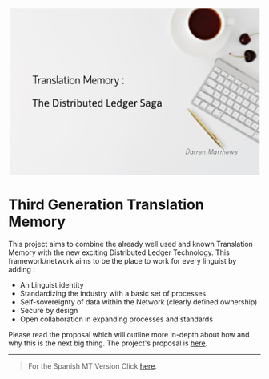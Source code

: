<div style="text-align:center"><img src="./Proposal/Images/TitlePic.jpg" alt="Whoops"
	title="Social Media Preview" width="500"/></div>

# Third Generation Translation Memory

This project aims to combine the already well used and known Translation Memory with the new exciting Distributed Ledger Technology. This framework/network aims to be the place to work for every linguist by adding :

-  An Linguist identity
-  Standardizing the industry with a basic set of processes
-  Self-sovereignty of data within the Network (clearly defined ownership)
-  Secure by design
-  Open collaboration in expanding processes and standards

Please read the proposal which will outline more in-depth about how and why this is the next big thing. The project's proposal is [here](./Proposal/index "Proposal").

---

> For the Spanish MT Version Click [here](./es "Spanish").

